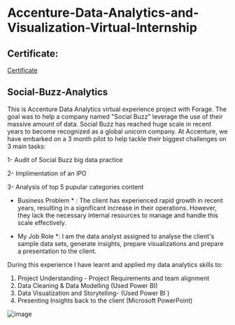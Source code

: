 # Accenture-Data-Analytics-and-Visualization-Virtual-Internship
## Certificate:
[Certificate](https://github.com/Kritika605/-Accenture-Data-Analytics-and-Visualization-Virtual-Internship/blob/main/Accenture%20North%20America_certificate.pdf)

## Social-Buzz-Analytics

This is Accenture Data Analytics virtual experience project with Forage. The goal was to help a company named "Social Buzz" leverage the use of their massive amount of data. Social Buzz has reached huge scale in recent years to become recognized as a global unicorn company. At Accenture, we have embarked on a 3 month pilot to help tackle their biggest challenges on 3 main tasks:

1- Audit of Social Buzz big data practice

2- Implimentation of an IPO

3- Analysis of top 5 pupular categories content

* Business Problem * : The client has experienced rapid growth in recent years, resulting in a significant increase in their operations. However, they lack the necessary internal resources to manage and handle this scale effectively. 

* My Job Role *: I am the data analyst assigned to analyse the client's sample data sets, generate insights, prepare visualizations and prepare a presentation to the client.

During this experience I have learnt and applied my data analytics skills to:
1. Project Understanding - Project Requirements and team alignment
2. Data Cleaning & Data Modelling (Used Power BI)
3. Data Visualization and Storytelling- (Used Power BI )
4. Presenting Insights back to the client (Microsoft PowerPoint)

![image](https://github.com/user-attachments/assets/2daf3207-2750-4079-a90b-753d6b8389a3)


